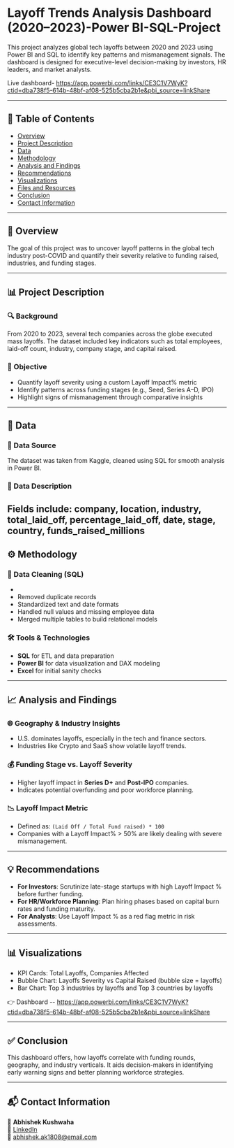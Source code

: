 # Layoff Trends Analysis Dashboard (2020–2023)-Power BI-SQL-Project

This project analyzes global tech layoffs between 2020 and 2023 using Power BI and SQL to identify key patterns and mismanagement signals. The dashboard is designed for executive-level decision-making by investors, HR leaders, and market analysts.

Live dashboard- https://app.powerbi.com/links/CE3C1V7WyK?ctid=dba738f5-614b-48bf-af08-525b5cba2b1e&pbi_source=linkShare

---

## 📑 Table of Contents

- [Overview](#overview)
- [Project Description](#project-description)
- [Data](#data)
- [Methodology](#methodology)
- [Analysis and Findings](#analysis-and-findings)
- [Recommendations](#recommendations)
- [Visualizations](#visualizations)
- [Files and Resources](#files-and-resources)
- [Conclusion](#conclusion)
- [Contact Information](#contact-information)

---

## 🧠 Overview

The goal of this project was to uncover layoff patterns in the global tech industry post-COVID and quantify their severity relative to funding raised, industries, and funding stages.

---

## 📊 Project Description

### 🔍 Background

From 2020 to 2023, several tech companies across the globe executed mass layoffs. The dataset included key indicators such as total employees, laid-off count, industry, company stage, and capital raised.

### 🎯 Objective

- Quantify layoff severity using a custom Layoff Impact% metric
- Identify patterns across funding stages (e.g., Seed, Series A–D, IPO)
- Highlight signs of mismanagement through comparative insights

---

## 📂 Data

### 🔗 Data Source

The dataset was taken from Kaggle, cleaned using SQL for smooth analysis in Power BI.

### 🧾 Data Description

Fields include:
company, location, industry,	total_laid_off,	percentage_laid_off,	date,	stage,	country, funds_raised_millions
---

## ⚙️ Methodology

### 🧼 Data Cleaning (SQL)

- 
- Removed duplicate records
- Standardized text and date formats
- Handled null values and missing employee data
- Merged multiple tables to build relational models

### 🛠️ Tools & Technologies

- **SQL** for ETL and data preparation
- **Power BI** for data visualization and DAX modeling
- **Excel** for initial sanity checks

---

## 📈 Analysis and Findings

### 🌐 Geography & Industry Insights

- U.S. dominates layoffs, especially in the tech and finance sectors.
- Industries like Crypto and SaaS show volatile layoff trends.

### 💰 Funding Stage vs. Layoff Severity

- Higher layoff impact in **Series D+** and **Post-IPO** companies.
- Indicates potential overfunding and poor workforce planning.

### 📉 Layoff Impact Metric

- Defined as: `(Laid Off / Total Fund raised) * 100`
- Companies with a Layoff Impact% > 50% are likely dealing with severe mismanagement.

---

## 💡 Recommendations

- **For Investors**: Scrutinize late-stage startups with high Layoff Impact % before further funding.
- **For HR/Workforce Planning**: Plan hiring phases based on capital burn rates and funding maturity.
- **For Analysts**: Use Layoff Impact % as a red flag metric in risk assessments.

---

## 📊 Visualizations

- KPI Cards: Total Layoffs, Companies Affected
- Bubble Chart: Layoffs Severity vs Capital Raised (bubble size = layoffs)
- Bar Chart: Top 3 industries by layoffs and Top 3 countries by layoffs

👉 Dashboard -- https://app.powerbi.com/links/CE3C1V7WyK?ctid=dba738f5-614b-48bf-af08-525b5cba2b1e&pbi_source=linkShare

---
## ✅ Conclusion

This dashboard offers, how layoffs correlate with funding rounds, geography, and industry verticals. It aids decision-makers in identifying early warning signs and better planning workforce strategies.

---

## 📬 Contact Information

👤 **Abhishek Kushwaha**  
📩 [LinkedIn](www.linkedin.com/in/abhishek-kushwaha-0a349125b)   
📧 abhishek.ak1808@email.com  



